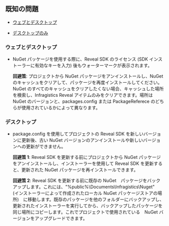 ## 既知の問題

  - [ウェブとデスクトップ](#web-desktop)

  - [デスクトップのみ](#desktop)

### ウェブとデスクトップ

  - NuGet パッケージを使用する際に、Reveal SDK のライセンス (SDK インストーラーに有効なキーを入力) 後もウォーターマークが表示されます。
    
    **回避策**: プロジェクトから NuGet パッケージをアンインストールし、NuGet のキャッシュをクリアして、パッケージを再度インストールしてください。NuGet のすべてのキャッシュをクリアしたくない場合、キャッシュした場所を検索し、Infragistics Reveal アイテムのみをクリアできます。場所は NuGet のバージョンと、packages.config または PackageReferece のどちらが使用されているかによって異なります。

### デスクトップ

  - package.config を使用してプロジェクトの Reveal SDK を新しいバージョンに更新後、古い NuGet バージョンのアンインストールや新しいバージョンへの更新ができません。

    **回避策 1**: Reveal SDK を更新する前にプロジェクトから NuGet パッケージをアンインストールし、インストーラーを使用して Reveal SDK を更新すると、更新された NuGet パッケージを再インストールできます。

    **回避策 2**: Reveal SDK を更新する前に既存の NuGet　パッケージをバックアップします。これには、"%public%\\Documents\\Infragistics\\Nuget"　(インストーラーによって作成されたローカル NuGet パッケージストアの場所)　に移動します。既存のパッケージを他のフォルダーにバックアップし、更新されたインストーラーを実行してから、バックアップしたパッケージを同じ場所にコピーします。これでプロジェクトで使用されている　NuGet バージョンをアップグレードできます。

